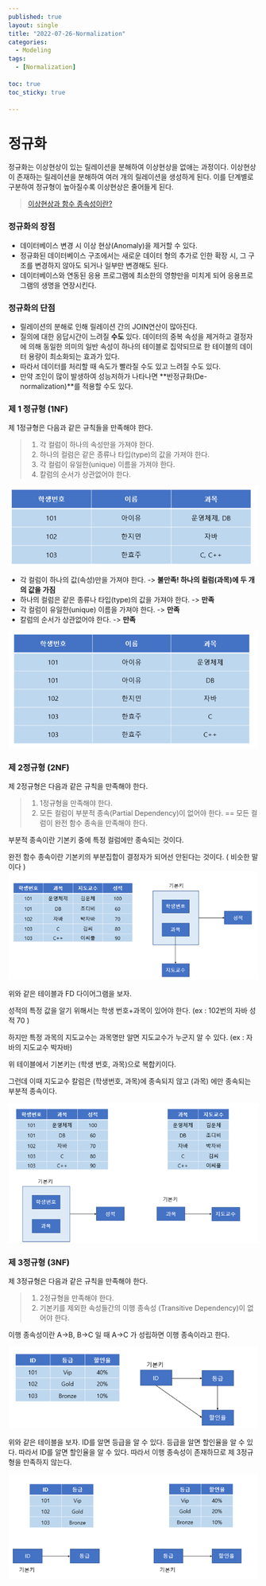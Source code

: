```yaml
---
published: true
layout: single
title: "2022-07-26-Normalization"
categories:
  - Modeling
tags:
  - [Normalization]

toc: true
toc_sticky: true

---
```

# 정규화
정규화는 이상현상이 있는 릴레이션을 분해하여 이상현상을 없애는 과정이다. 이상현상이 존재하는 릴레이션을 분해하여 여러 개의 릴레이션을 생성하게 된다. 이를 단계별로 구분하여 정규형이 높아질수록 이상현상은 줄어들게 된다.

> [이상현상과 함수 종속성이란?](https://code-lab1.tistory.com/47)

### **정규화의 장점**
-   데이터베이스 변경 시 이상 현상(Anomaly)을 제거할 수 있다.
-   정규화된 데이터베이스 구조에서는 새로운 데이터 형의 추가로 인한 확장 시, 그 구조를 변경하지 않아도 되거나 일부만 변경해도 된다.
-   데이터베이스와 연동된 응용 프로그램에 최소한의 영향만을 미치게 되어 응용프로그램의 생명을 연장시킨다.

### **정규화의 단점**
-   릴레이션의 분해로 인해 릴레이션 간의 JOIN연산이 많아진다.
-   질의에 대한 응답시간이 느려질 **수도** 있다. 데이터의 중복 속성을 제거하고 결정자에 의해 동일한 의미의 일반 속성이 하나의 테이블로 집약되므로 한 테이블의 데이터 용량이 최소화되는 효과가 있다. 
-   따라서 데이터를 처리할 때 속도가 빨라질 수도 있고 느려질 수도 있다.
-   만약 조인이 많이 발생하여 성능저하가 나타나면 **반정규화(De-normalization)**를 적용할 수도 있다.

### 제 1 정규형 (1NF)
제 1정규형은 다음과 같은 규칙들을 만족해야 한다.

> 1. 각 컬럼이 하나의 속성만을 가져야 한다.  
> 2. 하나의 컬럼은 같은 종류나 타입(type)의 값을 가져야 한다.  
> 3. 각 컬럼이 유일한(unique) 이름을 가져야 한다.  
> 4. 칼럼의 순서가 상관없어야 한다.

![](https://raw.githubusercontent.com/Cloudblack/Forpicture/image//img/20220726160158.png)

-   각 컬럼이 하나의 값(속성)만을 가져야 한다. -> **불만족! 하나의 컬럼(과목)에 두 개의 값을 가짐**
-   하나의 컬럼은 같은 종류나 타입(type)의 값을 가져야 한다. -> **만족**
-   각 컬럼이 유일한(unique) 이름을 가져야 한다. -> **만족**
-   칼럼의 순서가 상관없어야 한다. -> **만족**

![](https://raw.githubusercontent.com/Cloudblack/Forpicture/image//img/20220726160214.png)

### 제 2정규형 (2NF)

제 2정규형은 다음과 같은 규칙을 만족해야 한다.

> 1. 1정규형을 만족해야 한다.  
> 2. 모든 컬럼이 부분적 종속(Partial Dependency)이 없어야 한다. == 모든 컬럼이 완전 함수 종속을 만족해야 한다.

부분적 종속이란 기본키 중에 특정 컬럼에만 종속되는 것이다. 

완전 함수 종속이란 기본키의 부분집합이 결정자가 되어선 안된다는 것이다. ( 비슷한 말이다 )
![](https://raw.githubusercontent.com/Cloudblack/Forpicture/image//img/20220726160320.png)

위와 같은 테이블과 FD 다이어그램을 보자.

성적의 특정 값을 알기 위해서는 학생 번호+과목이 있어야 한다. (ex : 102번의 자바 성적 70 )

하지만 특정 과목의 지도교수는 과목명만 알면 지도교수가 누군지 알 수 있다. (ex : 자바의 지도교수 박자바)

위 테이블에서 기본키는 (학생 번호, 과목)으로 복합키이다. 

그런데 이때 지도교수 칼럼은 (학생번호, 과목)에 종속되지 않고 (과목) 에만 종속되는 부분적 종속이다. 

![](https://raw.githubusercontent.com/Cloudblack/Forpicture/image//img/20220726160423.png)

### 제 3정규형 (3NF)

제 3정규형은 다음과 같은 규칙을 만족해야 한다.

> 1. 2정규형을 만족해야 한다.  
> 2. 기본키를 제외한 속성들간의 이행 종속성 (Transitive Dependency)이 없어야 한다.

이행 종속성이란 A->B, B->C 일 때 A->C 가 성립하면 이행 종속이라고 한다. 

![](https://raw.githubusercontent.com/Cloudblack/Forpicture/image//img/20220726160500.png)

위와 같은 테이블을 보자. ID를 알면 등급을 알 수 있다. 등급을 알면 할인율을 알 수 있다. 따라서 ID를 알면 할인율을 알 수 있다. 따라서 이행 종속성이 존재하므로 제 3정규형을 만족하지 않는다.

![](https://raw.githubusercontent.com/Cloudblack/Forpicture/image//img/20220726160528.png)
